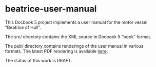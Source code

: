 # beatrice-user-manual

This Docbook 5 project implements a user manual for the motor vessel "Beatrice of Hull".

The src/ directory contains the XML source in Docbook 5 "book" format.

The pub/ directory contains renderings of the user manual in various formats. The latest PDF rendering is available
<a href="pub/pdf/beatrice.pdf" download="beatrice">here</a>.

The status of this work is DRAFT.
